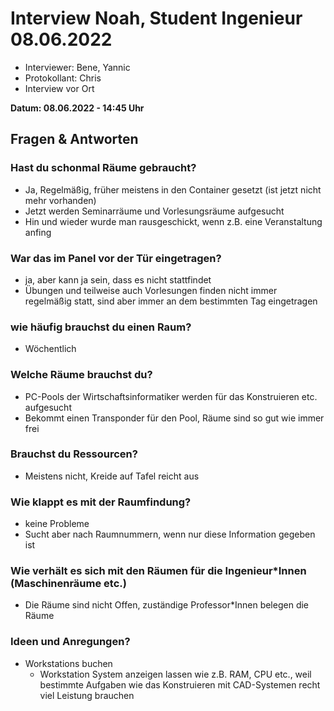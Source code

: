# Interview Noah, Student Ingenieur 08.06.2022
- Interviewer: Bene, Yannic
- Protokollant: Chris
- Interview vor Ort

**Datum: 08.06.2022 - 14:45 Uhr**

## Fragen & Antworten

### Hast du schonmal Räume gebraucht?
- Ja, Regelmäßig, früher meistens in den Container gesetzt (ist jetzt nicht mehr vorhanden)
- Jetzt werden Seminarräume und Vorlesungsräume aufgesucht
- Hin und wieder wurde man rausgeschickt, wenn z.B. eine Veranstaltung anfing

### War das im Panel vor der Tür eingetragen?
- ja, aber kann ja sein, dass es nicht stattfindet
- Übungen und teilweise auch Vorlesungen finden nicht immer regelmäßig statt, sind aber immer an dem bestimmten Tag eingetragen

### wie häufig brauchst du einen Raum?
- Wöchentlich

### Welche Räume brauchst du?
- PC-Pools der Wirtschaftsinformatiker werden für das Konstruieren etc. aufgesucht
- Bekommt einen Transponder für den Pool, Räume sind so gut wie immer frei

### Brauchst du Ressourcen?
- Meistens nicht, Kreide auf Tafel reicht aus

### Wie klappt es mit der Raumfindung?
- keine Probleme
- Sucht aber nach Raumnummern, wenn nur diese Information gegeben ist

### Wie verhält es sich mit den Räumen für die Ingenieur*Innen (Maschinenräume etc.)
- Die Räume sind nicht Offen, zuständige Professor*Innen belegen die Räume

### Ideen und Anregungen?
- Workstations buchen
    - Workstation System anzeigen lassen wie z.B. RAM, CPU etc., weil bestimmte Aufgaben wie das Konstruieren mit CAD-Systemen recht viel Leistung brauchen